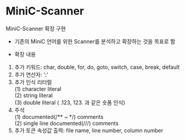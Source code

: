 # MiniC-Scanner
MiniC-Scanner 확장 구현 
- 기존의 MiniC 언어를 위한 Scanner를 분석하고 확장하는 것을 목표로 함<br>

- 확장 내용
 1. 추가 키워드: char, double, for, do, goto, switch, case, break, default
 2. 추가 연산자: ':'
 3. 추가 인식 리터럴<br>
  (1) character literal<br>
  (2) string literal<br>
  (3) double literal (  .123,   123. 과 같은 숏폼 인식)<br>
 4. 주석<br>
  (1) documented(/** ~ */) comments <br>
  (2) single line documented(///) comments<br>
 5. 추가 토큰 속성값 출력: file name, line number, column number
